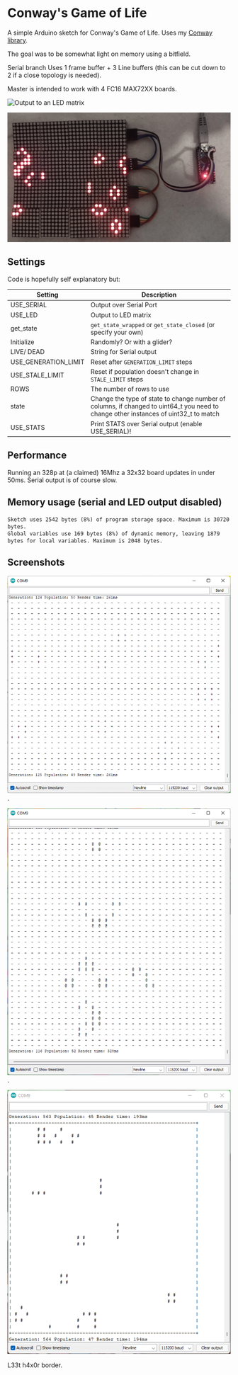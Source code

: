 # Conway's Game of Life

A simple Arduino sketch for Conway's Game of Life. Uses my [Conway library](https://github.com/ali-raheem/conway).

The goal was to be somewhat light on memory using a bitfield.

Serial branch Uses 1 frame buffer + 3 Line buffers (this can be cut down to 2 if a close topology is needed).

Master is intended to work with 4 FC16 MAX72XX boards.

![Output to an LED matrix](LED-32x32.gif)

![Output to an LED matrix](LED-32x32.jpg)

## Settings

Code is hopefully self explanatory but:

| Setting      | Description |
| ----------- | ----------- |
| USE_SERIAL      | Output over Serial Port      |
| USE_LED   | Output to LED matrix        |
| get_state | `get_state_wrapped` or `get_state_closed` (or specify your own) |
| Initialize | Randomly? Or with a glider? |
| LIVE/ DEAD | String for Serial output |
| USE_GENERATION_LIMIT | Reset after `GENERATION_LIMIT` steps |
| USE_STALE_LIMIT | Reset if population doesn't change in `STALE_LIMIT` steps |
| ROWS | The number of rows to use |
| state | Change the type of state to change number of columns, if changed to uint64_t you need to change other instances of uint32_t to match |
| USE_STATS | Print STATS over Serial output (enable USE_SERIAL)! |

## Performance

Running an 328p at (a claimed) 16Mhz a 32x32 board updates in under 50ms. Serial output is of course slow.

## Memory usage (serial and LED output disabled)

```
Sketch uses 2542 bytes (8%) of program storage space. Maximum is 30720 bytes.
Global variables use 169 bytes (8%) of dynamic memory, leaving 1879 bytes for local variables. Maximum is 2048 bytes.
```

## Screenshots
![Screenshot of the sketch running with serial output](screenshot.png).

![A Gosper gun](screenshot_gosper.png).

![Simple border](screenshot-border.png)

L33t h4x0r border.